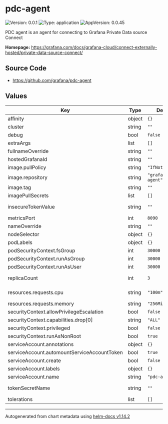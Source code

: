 # pdc-agent

![Version: 0.0.1](https://img.shields.io/badge/Version-0.0.1-informational?style=flat-square) ![Type: application](https://img.shields.io/badge/Type-application-informational?style=flat-square) ![AppVersion: 0.0.45](https://img.shields.io/badge/AppVersion-0.0.45-informational?style=flat-square)

PDC agent is an agent for connecting to Grafana Private Data source Connect

**Homepage:** <https://grafana.com/docs/grafana-cloud/connect-externally-hosted/private-data-source-connect/>

## Source Code

* <https://github.com/grafana/pdc-agent>

## Values

| Key                                         | Type   | Default               | Description                                                                                                                                  |
|---------------------------------------------|--------|-----------------------|----------------------------------------------------------------------------------------------------------------------------------------------|
| affinity                                    | object | `{}`                  | not required, but left in as a choice                                                                                                        |
| cluster                                     | string | `""`                  | The cluster where your Hosted Grafana stack is running                                                                                       |
| debug                                       | bool   | `false`               | Enable debug logging for the agent. Useful for seeing SSH debug logs                                                                         |
| extraArgs                                   | list   | `[]`                  |                                                                                                                                              |
| fullnameOverride                            | string | `""`                  |                                                                                                                                              |
| hostedGrafanaId                             | string | `""`                  | The numeric ID of your Hosted Grafana stack                                                                                                  |
| image.pullPolicy                            | string | `"IfNotPresent"`      |                                                                                                                                              |
| image.repository                            | string | `"grafana/pdc-agent"` |                                                                                                                                              |
| image.tag                                   | string | `""`                  |                                                                                                                                              |
| imagePullSecrets                            | list   | `[]`                  |                                                                                                                                              |
| insecureTokenValue                          | string | `""`                  | insecureTokenValue is used to set the token value directly in the deployment.yaml file. This is useful for testing purposes.                 |
| metricsPort                                 | int    | `8090`                | The port where metrics are served from the pdc agent                                                                                         |
| nameOverride                                | string | `""`                  |                                                                                                                                              |
| nodeSelector                                | object | `{}`                  | not required, but left in as a choice                                                                                                        |
| podLabels                                   | object | `{}`                  |                                                                                                                                              |
| podSecurityContext.fsGroup                  | int    | `30000`               |                                                                                                                                              |
| podSecurityContext.runAsGroup               | int    | `30000`               |                                                                                                                                              |
| podSecurityContext.runAsUser                | int    | `30000`               |                                                                                                                                              |
| replicaCount                                | int    | `3`                   | This will set the replicaset count more information can be found here: https://kubernetes.io/docs/concepts/workloads/controllers/replicaset/ |
| resources.requests.cpu                      | string | `"100m"`              | CPU request for the container. There is no point setting the CPU higher than 1, because openssh is single threaded                           |
| resources.requests.memory                   | string | `"256Mi"`             | Memory request for the container.                                                                                                            |
| securityContext.allowPrivilegeEscalation    | bool   | `false`               |                                                                                                                                              |
| securityContext.capabilities.drop[0]        | string | `"ALL"`               |                                                                                                                                              |
| securityContext.privileged                  | bool   | `false`               |                                                                                                                                              |
| securityContext.runAsNonRoot                | bool   | `true`                |                                                                                                                                              |
| serviceAccount.annotations                  | object | `{}`                  | Annotations applied to created service account                                                                                               |
| serviceAccount.automountServiceAccountToken | bool   | `true`                | Automount API credentials for the Service Account                                                                                            |
| serviceAccount.create                       | bool   | `false`               | Create pdc-agent service account                                                                                                             |
| serviceAccount.labels                       | object | `{}`                  | Labels applied to created service account                                                                                                    |
| serviceAccount.name                         | string | `"pdc-agent"`         | Server service account name                                                                                                                  |
| tokenSecretName                             | string | `""`                  | secretName Expects a secret with key `token` which contains the Access Policy token you generated                                            |
| tolerations                                 | list   | `[]`                  | not required, but left in as a choice                                                                                                        |

----------------------------------------------
Autogenerated from chart metadata using [helm-docs v1.14.2](https://github.com/norwoodj/helm-docs/releases/v1.14.2)
